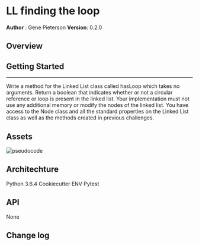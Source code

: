 # LL finding the loop
**Author** : Gene Pieterson
**Version**: 0.2.0

## Overview



## Getting Started
---------------
Write a method for the Linked List class called hasLoop which takes no arguments. Return a boolean that indicates whether or not a circular reference or loop is present in the linked list. Your implementation must not use any additional memory or modify the nodes of the linked list. You have access to the Node class and all the standard properties on the Linked List class as well as the methods created in previous challenges.

## Assets
![pseudocode](../../assets/ll-find-loop.jpg)



## Architechture
Python 3.6.4
Cookiecutter
ENV
Pytest


## API
None

## Change log